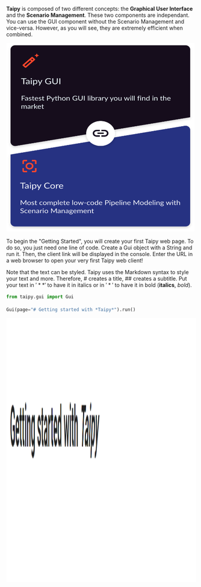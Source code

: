 **Taipy** is composed of two different concepts: the **Graphical User Interface** and the **Scenario Management**. These two components are independant. You can use the GUI component without the Scenario Management and vice-versa. However, as you will see, they are extremely efficient when combined.

<img src="/steps/images/taipy-gui-core-illustration.svg" height=500px width=500px alt="centered image"/>

To begin the "Getting Started", you will create your first Taipy web page. To do so, you just need one line of code. Create a Gui object with a String and run it. Then, the client link will be displayed in the console. Enter the URL in a web browser to open your very first Taipy web client!

Note that the text can be styled. Taipy uses the Markdown syntax to style your text and more. Therefore, # creates a title, ## creates a subtitle. Put your text in $'**'$ to have it in italics or in $'*'$ to have it in bold (**italics**, *bold*).

```python
from taipy.gui import Gui

Gui(page="# Getting started with *Taipy*").run()
```

<img src="/steps/images/step_0_result.png" height=700 width=700px alt="centered image"/>
